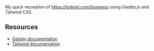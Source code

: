 My quick recreation of https://todoist.com/business using Gastby.js and Tailwind CSS.

## Resources
* [Gatsby documentation](https://www.gatsbyjs.org/docs/)
* [Tailwind documentation](https://tailwindcss.com/docs/what-is-tailwind/)